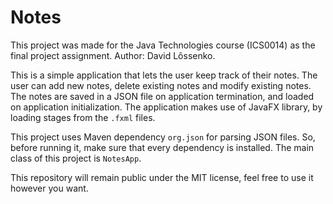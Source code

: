 # Notes

This project was made for the Java Technologies course (ICS0014) as the final project assignment. Author: David
Lõssenko.

This is a simple application that lets the user keep track of their notes. The user can add new notes, delete existing
notes and modify existing notes. The notes are saved in a JSON file on application termination, and loaded on
application initialization. The application makes use of JavaFX library, by loading stages from the `.fxml` files.

This project uses Maven dependency `org.json` for parsing JSON files. So, before running it, make sure that every
dependency is installed. The main class of this project is `NotesApp`.

This repository will remain public under the MIT license, feel free to use it however you want.
